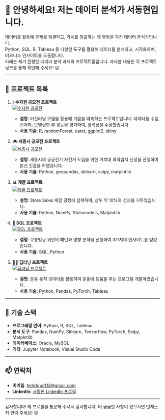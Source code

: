 # 👋 안녕하세요! 저는 데이터 분석가 서동현입니다.

데이터를 활용해 문제를 해결하고, 가치를 창출하는 데 열정을 가진 데이터 분석가입니다.  
Python, SQL, R, Tableau 등 다양한 도구를 활용해 데이터를 분석하고, 시각화하며, 비즈니스 인사이트를 도출합니다.  
아래는 제가 진행한 데이터 분석 과제와 프로젝트들입니다. 자세한 내용은 각 프로젝트 링크를 통해 확인해 주세요! 😊

---

## 📂 프로젝트 목록

1. **💧 수자원 공모전 프로젝트**  
   [![수자원 공모전](https://raw.githubusercontent.com/tjehdgus/data/main/assets/project1.png)](https://github.com/username/project1)  
   - **설명**: 머신러닝 모델을 활용해 가뭄을 예측하는 프로젝트입니다. 데이터를 수집, 전처리, 모델링한 후 성능을 평가하여, 장려상을 수상했습니다.
   - **사용 기술**: R, randomForest, caret, ggplot2, shiny

2. **🚲 세종시 공모전 프로젝트**  
   [![세종시 공모전](https://github.com/user-attachments/assets/551f6f8f-6f14-4538-9dfc-881586793cde)](https://github.com/username/project2)  
   - **설명**: 세종시의 공공전기 자전거 도입을 위한 거치대 최적입지 선정을 진행하여 본선 진출을 하였습니다.
   - **사용 기술**: Python, geopandas, sklearn, scipy, matplotlib  

3. **📊 케글 프로젝트**  
   [![케글 프로젝트](https://github.com/user-attachments/assets/5eecea204-59f6-4500-90ea-24e3b4d832eb)](https://github.com/username/project3)  
   - **설명**: Store Sales 케글 경쟁에 참여하여, 상위 약 10%의 성과를 거두었습니다.
   - **사용 기술**: Python, NumPy, Statsmodels, Matplotlib  

4. **🚦 SQL 프로젝트**  
   [![SQL 프로젝트](https://github.com/user-attachments/assets/81979be9-7d8c-4a47-b74f-796e7dd45e24)](https://github.com/username/project4)  
   - **설명**: 교통법규 위반의 패턴과 영향 분석을 진행하여 3가지의 인사이트를 얻었습니다.
   - **사용 기술**: SQL, Python  

5. **🏋️‍♂️ 딥러닝 프로젝트**  
   [![딥러닝 프로젝트](https://github.com/user-attachments/assets/83a2aef6-6795-4bb1-9408-355b2f232317)](https://github.com/username/project5)  
   - **설명**: 운동 동작 데이터를 활용하여 운동에 도움을 주는 프로그램 개발하였습니다.
   - **사용 기술**: Python, Pandas, PyTorch, Tableau  

---

## 📌 기술 스택
- **프로그래밍 언어**: Python, R, SQL, Tableau
- **분석 도구**: Pandas, NumPy, Sklearn, Tensorflow, PyTorch, Scipy, Matplotlib
- **데이터베이스**: Oracle, MySQL
- **기타**: Jupyter Notebook, Visual Studio Code

---

## 📫 연락처
- **이메일**: tjehdgus113@gmail.com  
- **LinkedIn**: [서동현 LinkedIn 프로필](https://linkedin.com/in/your-profile)

---

감사합니다! 제 프로필을 방문해 주셔서 감사합니다. 더 궁금한 사항이 있으시면 언제든지 연락 주세요! 😊
